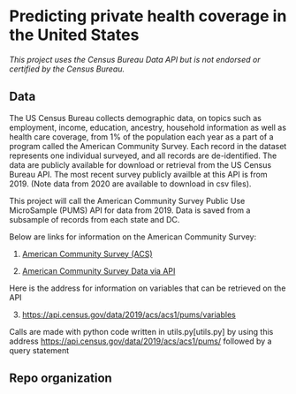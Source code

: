 # Predicting private health coverage in the United States

*This project uses the Census Bureau Data API but is not endorsed or certified by the Census Bureau.*

## Data
The US Census Bureau collects demographic data, on topics such as employment, income, education, ancestry, household information as well as health care coverage, from 1% of the population each year as a part of a program called the American Community Survey. Each record in the dataset represents one individual surveyed, and all records are de-identified. The data are publicly available for download or retrieval from the US Census Bureau API. The most recent survey publicly availble at this API is from 2019. (Note data from 2020 are available to download in csv files).

This project will call the American Community Survey Public Use MicroSample (PUMS) API for data from 2019. Data is saved from a subsample of records from each state and DC. 


Below are links for information on the American Community Survey:
1. [American Community Survey (ACS)](https://www.census.gov/programs-surveys/acs/)

2. [American Community Survey Data via API ](https://www.census.gov/programs-surveys/acs/data/data-via-api.html)

Here is the address for information on variables that can be retrieved on the API

3. https://api.census.gov/data/2019/acs/acs1/pums/variables

Calls are made with python code written in utils.py[utils.py] 
by using this address https://api.census.gov/data/2019/acs/acs1/pums/ followed by a query statement

## Repo organization






